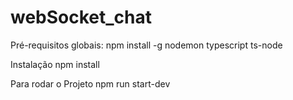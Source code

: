 # webSocket_chat

Pré-requisitos globais:
npm install -g nodemon typescript ts-node

Instalação
npm install

Para rodar o Projeto
npm run start-dev
